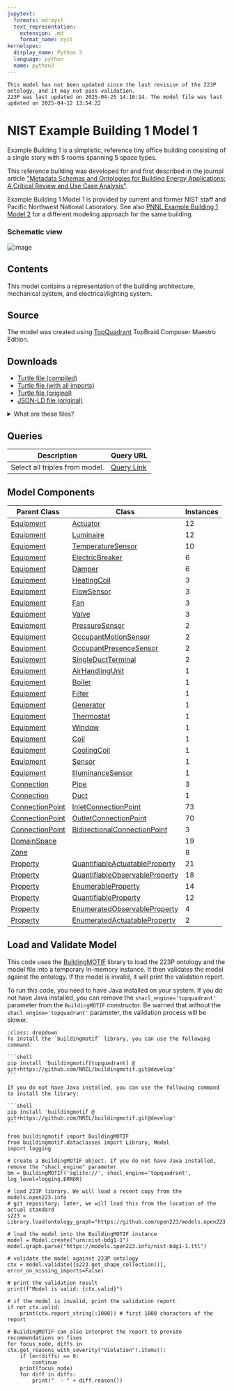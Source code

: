 ```yaml
---
jupytext:
  formats: md:myst
  text_representation:
    extension: .md
    format_name: myst
kernelspec:
  display_name: Python 3
  language: python
  name: python3
---
```


```{warning}
This model has not been updated since the last revision of the 223P ontology, and it may not pass validation.
223P was last updated on 2025-04-25 14:16:14. The model file was last updated on 2025-04-12 13:54:22
```
        
# NIST Example Building 1 Model 1

Example Building 1 is a simplistic, reference tiny office building consisting of a single story with 5 rooms spanning 5 space types.

This reference building was developed for and first described in the journal article ["Metadata Schemas and Ontologies for Building Energy Applications: A Critical Review and Use Case Analysis"](https://doi.org/10.3390/en14072024).

Example Building 1 Model 1 is provided by current and former NIST staff and Pacific Northwest National Laboratory. See also [PNNL Example Building 1 Model 2](pnnl-bdg1-2.md) for a different modeling approach for the same building.

### Schematic view

![image](../_static/images/ExampleBuilding1.png)

## Contents

This model contains a representation of the building architecture, mechanical system, and electrical/lighting system.

## Source

The model was created using [TopQuadrant](https://www.topquadrant.com/) TopBraid Composer Maestro Edition.

## Downloads

- <a href="/compiled/nist-bdg1-1.ttl">Turtle file (compiled)</a>
- <a href="/withimports/nist-bdg1-1.ttl">Turtle file (with all imports)</a>
- <a href="/nist-bdg1-1.ttl">Turtle file (original)</a>
- <a href="/nist-bdg1-1.jsonld">JSON-LD file (original)</a>

<details>
<summary>What are these files?</summary>

- **Turtle file (original)**: This is the original source Turtle file that was provided to `models.open223.info`, usually as the output of some model creation tool.
- **Turtle file (compiled)**: This is the original Turtle file with all inferred relationships and values added through SHACL inference against the 223P ontology and other dependencies. **You should use this file for any further processing.** It does not contain any of the ontologies.
- **Turtle file (with all imports)**: This is the compiled Turtle file with all imports included in the file (223P ontology, QUDT ontology, and others). This is helpful when you do not want to deal with downloading and managing ontology dependencies. It is also much larger than the compiled file.
- **JSON-LD file (original)**: This is the original Turtle file converted to the JSON-LD format.

[Turtle](https://www.w3.org/TR/turtle/) is a syntax for RDF (Resource Description Framework) that is easy to read and write. It is a popular format for representing linked data. Parsers and serializers 
are available in many programming languages. [JSON-LD](https://json-ld.org) is a JSON-based format for linked data that is easy to use with JavaScript and other web technologies.
</details>
    
## Queries
| Description | Query URL |
|-------------|-----------|
| Select all triples from model. | <a href='https://query.open223.info/?query=PREFIX+s223%3A+%3Chttp%3A%2F%2Fdata.ashrae.org%2Fstandard223%23%3E+PREFIX+unit%3A+%3Chttp%3A%2F%2Fqudt.org%2Fvocab%2Funit%2F%3E+PREFIX+rdfs%3A+%3Chttp%3A%2F%2Fwww.w3.org%2F2000%2F01%2Frdf-schema%23%3E+PREFIX+rdf%3A+%3Chttp%3A%2F%2Fwww.w3.org%2F1999%2F02%2F22-rdf-syntax-ns%23%3E+PREFIX+quantitykind%3A+%3Chttp%3A%2F%2Fqudt.org%2Fvocab%2Fquantitykind%2F%3E+PREFIX+qudt%3A+%3Chttp%3A%2F%2Fqudt.org%2Fschema%2Fqudt%2F%3E+PREFIX+sh%3A+%3Chttp%3A%2F%2Fwww.w3.org%2Fns%2Fshacl%23%3E+PREFIX+owl%3A+%3Chttp%3A%2F%2Fwww.w3.org%2F2002%2F07%2Fowl%23%3E+%0ASELECT+%2A+WHERE+%7B%0A%09+%3Fs+%3Fp+%3Fo+%0A%7D%0A+LIMIT+10&url=https%3A%2F%2Fmodels.open223.info%2Fcompiled%2Fnist-bdg1-1.ttl'>Query Link</a> |

## Model Components
| Parent Class | Class | Instances |
|------------|-------|----------------|
| [Equipment](https://explore.open223.info/s223/Equipment.html) | [Actuator](https://explore.open223.info/s223/Actuator.html) | 12 |
| [Equipment](https://explore.open223.info/s223/Equipment.html) | [Luminaire](https://explore.open223.info/s223/Luminaire.html) | 12 |
| [Equipment](https://explore.open223.info/s223/Equipment.html) | [TemperatureSensor](https://explore.open223.info/s223/TemperatureSensor.html) | 10 |
| [Equipment](https://explore.open223.info/s223/Equipment.html) | [ElectricBreaker](https://explore.open223.info/s223/ElectricBreaker.html) | 6 |
| [Equipment](https://explore.open223.info/s223/Equipment.html) | [Damper](https://explore.open223.info/s223/Damper.html) | 6 |
| [Equipment](https://explore.open223.info/s223/Equipment.html) | [HeatingCoil](https://explore.open223.info/s223/HeatingCoil.html) | 3 |
| [Equipment](https://explore.open223.info/s223/Equipment.html) | [FlowSensor](https://explore.open223.info/s223/FlowSensor.html) | 3 |
| [Equipment](https://explore.open223.info/s223/Equipment.html) | [Fan](https://explore.open223.info/s223/Fan.html) | 3 |
| [Equipment](https://explore.open223.info/s223/Equipment.html) | [Valve](https://explore.open223.info/s223/Valve.html) | 3 |
| [Equipment](https://explore.open223.info/s223/Equipment.html) | [PressureSensor](https://explore.open223.info/s223/PressureSensor.html) | 2 |
| [Equipment](https://explore.open223.info/s223/Equipment.html) | [OccupantMotionSensor](https://explore.open223.info/s223/OccupantMotionSensor.html) | 2 |
| [Equipment](https://explore.open223.info/s223/Equipment.html) | [OccupantPresenceSensor](https://explore.open223.info/s223/OccupantPresenceSensor.html) | 2 |
| [Equipment](https://explore.open223.info/s223/Equipment.html) | [SingleDuctTerminal](https://explore.open223.info/s223/SingleDuctTerminal.html) | 2 |
| [Equipment](https://explore.open223.info/s223/Equipment.html) | [AirHandlingUnit](https://explore.open223.info/s223/AirHandlingUnit.html) | 1 |
| [Equipment](https://explore.open223.info/s223/Equipment.html) | [Boiler](https://explore.open223.info/s223/Boiler.html) | 1 |
| [Equipment](https://explore.open223.info/s223/Equipment.html) | [Filter](https://explore.open223.info/s223/Filter.html) | 1 |
| [Equipment](https://explore.open223.info/s223/Equipment.html) | [Generator](https://explore.open223.info/s223/Generator.html) | 1 |
| [Equipment](https://explore.open223.info/s223/Equipment.html) | [Thermostat](https://explore.open223.info/s223/Thermostat.html) | 1 |
| [Equipment](https://explore.open223.info/s223/Equipment.html) | [Window](https://explore.open223.info/s223/Window.html) | 1 |
| [Equipment](https://explore.open223.info/s223/Equipment.html) | [Coil](https://explore.open223.info/s223/Coil.html) | 1 |
| [Equipment](https://explore.open223.info/s223/Equipment.html) | [CoolingCoil](https://explore.open223.info/s223/CoolingCoil.html) | 1 |
| [Equipment](https://explore.open223.info/s223/Equipment.html) | [Sensor](https://explore.open223.info/s223/Sensor.html) | 1 |
| [Equipment](https://explore.open223.info/s223/Equipment.html) | [IlluminanceSensor](https://explore.open223.info/s223/IlluminanceSensor.html) | 1 |
| [Connection](https://explore.open223.info/s223/Connection.html) | [Pipe](https://explore.open223.info/s223/Pipe.html) | 3 |
| [Connection](https://explore.open223.info/s223/Connection.html) | [Duct](https://explore.open223.info/s223/Duct.html) | 1 |
| [ConnectionPoint](https://explore.open223.info/s223/ConnectionPoint.html) | [InletConnectionPoint](https://explore.open223.info/s223/InletConnectionPoint.html) | 73 |
| [ConnectionPoint](https://explore.open223.info/s223/ConnectionPoint.html) | [OutletConnectionPoint](https://explore.open223.info/s223/OutletConnectionPoint.html) | 70 |
| [ConnectionPoint](https://explore.open223.info/s223/ConnectionPoint.html) | [BidirectionalConnectionPoint](https://explore.open223.info/s223/BidirectionalConnectionPoint.html) | 3 |
| [DomainSpace](https://explore.open223.info/s223/DomainSpace.html) | [](https://explore.open223.info/s223/.html) | 19 |
| [Zone](https://explore.open223.info/s223/Zone.html) | [](https://explore.open223.info/s223/.html) | 8 |
| [Property](https://explore.open223.info/s223/Property.html) | [QuantifiableActuatableProperty](https://explore.open223.info/s223/QuantifiableActuatableProperty.html) | 21 |
| [Property](https://explore.open223.info/s223/Property.html) | [QuantifiableObservableProperty](https://explore.open223.info/s223/QuantifiableObservableProperty.html) | 18 |
| [Property](https://explore.open223.info/s223/Property.html) | [EnumerableProperty](https://explore.open223.info/s223/EnumerableProperty.html) | 14 |
| [Property](https://explore.open223.info/s223/Property.html) | [QuantifiableProperty](https://explore.open223.info/s223/QuantifiableProperty.html) | 12 |
| [Property](https://explore.open223.info/s223/Property.html) | [EnumeratedObservableProperty](https://explore.open223.info/s223/EnumeratedObservableProperty.html) | 4 |
| [Property](https://explore.open223.info/s223/Property.html) | [EnumeratedActuatableProperty](https://explore.open223.info/s223/EnumeratedActuatableProperty.html) | 2 |


## Load and Validate Model

This code uses the [BuildingMOTIF](https://github.com/NREL/BuildingMOTIF) library to load the 223P ontology and the model file into a temporary in-memory instance.
It then validates the model against the ontology. If the model is invalid, it will print the validation report.

To run this code, you need to have Java installed on your system. If you do not have Java installed, you can remove the `shacl_engine='topquadrant'` parameter from the `BuildingMOTIF` constructor.
Be warned that without the `shacl_engine='topquadrant'` parameter, the validation process will be slower.

````{note} BuildingMOTIF installation
:class: dropdown
To install the `buildingmotif` library, you can use the following command:

```shell
pip install 'buildingmotif[topquadrant] @ git+https://github.com/NREL/buildingmotif.git@develop'
```

If you do not have Java installed, you can use the following command to install the library:

```shell
pip install 'buildingmotif @ git+https://github.com/NREL/buildingmotif.git@develop'
```
````


```{code-cell} python3
from buildingmotif import BuildingMOTIF
from buildingmotif.dataclasses import Library, Model
import logging

# Create a BuildingMOTIF object. If you do not have Java installed, remove the "shacl_engine" parameter
bm = BuildingMOTIF('sqlite://', shacl_engine='topquadrant', log_level=logging.ERROR)

# load 223P library. We will load a recent copy from the models.open223.info
# git repository; later, we will load this from the location of the actual standard
s223 = Library.load(ontology_graph="https://github.com/open223/models.open223.info/raw/main/ontologies/223p.ttl")

# load the model into the BuildingMOTIF instance
model = Model.create("urn:nist-bdg1-1")
model.graph.parse("https://models.open223.info/nist-bdg1-1.ttl")

# validate the model against 223P ontology
ctx = model.validate([s223.get_shape_collection()], error_on_missing_imports=False)

# print the validation result
print(f"Model is valid: {ctx.valid}")

# if the model is invalid, print the validation report
if not ctx.valid:
    print(ctx.report_string[:1000]) # first 1000 characters of the report

# BuildingMOTIF can also interpret the report to provide recommendations on fixes
for focus_node, diffs in ctx.get_reasons_with_severity("Violation").items():
    if len(diffs) == 0:
        continue
    print(focus_node)
    for diff in diffs:
        print("  - " + diff.reason())

```
